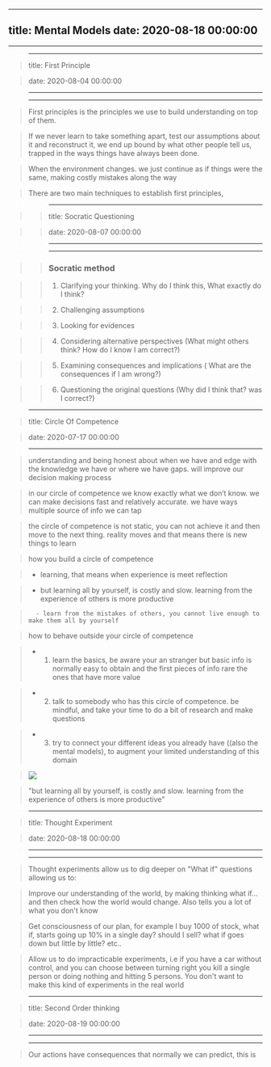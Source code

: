 
---
title: Mental Models
date: 2020-08-18 00:00:00
---
---


> 

> ---

> title: First Principle

> date: 2020-08-04 00:00:00

> ---

> ---

> 

> First principles is the principles we use to build understanding on top of them. 

> 

> If we never learn to take something apart, test our assumptions about it and reconstruct it, we end up bound by what other people tell us, trapped in the ways things have always been done. 

> 

> When the environment changes. we just continue as if things were the same, making costly mistakes along the way

> 

> There are two main techniques to establish first principles,

> 

> 

> > 

> 

> > ---

> 

> > title: Socratic Questioning

> 

> > date: 2020-08-07 00:00:00

> 

> > ---

> 

> > ---

> 

> > ### Socratic method

> 

> > 1. Clarifying your thinking. Why do I think this, What exactly do I think?

> 

> > 2. Challenging assumptions

> 

> > 3. Looking for evidences

> 

> > 4. Considering alternative perspectives (What might others think? How do I know I am correct?)

> 

> > 5. Examining consequences and implications ( What are the consequences if I am wrong?)

> 

> > 6. Questioning the original questions (Why did I think that? was I correct?)

> 

> 

> 






> 

> ---

> title: Circle Of Competence

> date: 2020-07-17 00:00:00

> ---

> 

> 

> understanding and being honest about when we have and edge with the knowledge we have or where we have gaps. will improve our decision making process

> 

> 

> in our circle of competence we know exactly what we don’t know. we can make decisions fast and relatively accurate. we have ways multiple source of info we can tap

> 

> 

> the circle of competence is not static, you can not achieve it and then move to the next thing. reality moves and that means there is new things to learn

> 

> 

> how you build a circle of competence 

>   - learning, that means when experience is meet reflection

>   - but learning all by yourself, is costly and slow. learning from the experience of others is more productive

>       - learn from the mistakes of others, you cannot live enough to make them all by yourself

> 

> 

> how to behave outside your circle of competence 

>   - 1. learn the basics, be aware your an stranger but basic info is normally easy to obtain and the first pieces of info rare the ones that have more value

>   - 2. talk to somebody who has this circle of competence. be mindful, and take your time to do a bit of research and make questions

>   - 3. try to connect your different ideas you already have ((also the mental models), to augment your limited understanding of this domain

> 

> 

> ![](https://firebasestorage.googleapis.com/v0/b/firescript-577a2.appspot.com/o/imgs%2Fapp%2Fkzk-personal%2FCNR-KkGC4C.png?alt=media&token=1c687d9c-2f3c-4d81-ac46-21697d86541e)

> 

> 

> "but learning all by yourself, is costly and slow. learning from the experience of others is more productive"



> 

> ---

> title: Thought Experiment

> date: 2020-08-18 00:00:00

> ---

> ---

> 

> Thought experiments allow us to dig deeper on "What if" questions allowing us to:

> 

> 

> Improve our understanding of the world, by making thinking what if... and then check how the world would change. Also tells you a lot of what you don't know

> 

> 

> Get consciousness of our plan, for example I buy 1000 of stock, what if, starts going up 10% in a single day? should I sell? what if goes down but little by little? etc..  

> 

> 

> Allow us to do impracticable experiments, i.e if you have a car without control, and you can choose between turning right you kill a single person or doing nothing and hitting 5 persons. You don't want to make this kind of experiments in the real world 

> 	

> 



> 

> ---

> title: Second Order thinking 

> date: 2020-08-19 00:00:00

> ---

> ---

> 

> Our actions have consequences that normally we can predict, this is 


